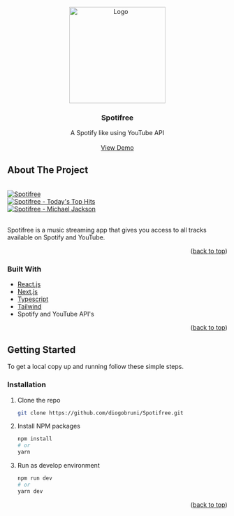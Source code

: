 <div id="top"></div>

<br />
<div align="center">
  <img src="https://i.imgur.com/HC2bF5S.png" alt="Logo" width="220" height="220">

  <h3 align="center">Spotifree</h3>

  <p align="center">
    A Spotify like using YouTube API
    <br />
    <br />
    <a href="https://spotifreee.vercel.app/" target="_BLANK">View Demo</a>
  </p>
</div>

## About The Project

<br />

<a  href="https://spotifreee.vercel.app/"  target="_BLANK">
  <img  src="https://i.imgur.com/K0kcCNV.png"  alt="Spotifree" />
</a>

<br />

<a  href="https://spotifreee.vercel.app/playlist/37i9dQZF1DXcBWIGoYBM5M"  target="_BLANK">
  <img  src="https://i.imgur.com/TqHq2Rm.png"  alt="Spotifree - Today's Top Hits" />
</a>

<br />

<a  href="https://spotifreee.vercel.app/search?q=Michael+Jackson"  target="_BLANK">
  <img  src="https://i.imgur.com/VR0mBhS.png"  alt="Spotifree - Michael Jackson" />
</a>

<br />
<br />

Spotifree is a music streaming app that gives you access to all tracks available on Spotify and YouTube.

<p align="right">(<a href="#top">back to top</a>)</p>

### Built With

- [React.js](https://reactjs.org/)
- [Next.js](https://nextjs.org/)
- [Typescript](https://www.typescriptlang.org/)
- [Tailwind](https://tailwindcss.com/)
- Spotify and YouTube API's

<p align="right">(<a href="#top">back to top</a>)</p>

<!-- GETTING STARTED -->

## Getting Started

To get a local copy up and running follow these simple steps.

### Installation

1. Clone the repo
   ```sh
   git clone https://github.com/diogobruni/Spotifree.git
   ```
2. Install NPM packages
   ```sh
   npm install
   # or
   yarn
   ```
3. Run as develop environment
   ```sh
   npm run dev
   # or
   yarn dev
   ```

<p align="right">(<a href="#top">back to top</a>)</p>
